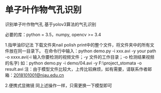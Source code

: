 # 单子叶作物气孔识别
识别单子叶作物气孔
基于yolov3算法的气孔识别

必要的库：python = 3.5，numpy, opencv >= 3.4

1.指甲油印记法
下载文件夹nail polish print中的整个文件，将文件夹中的所有文件放在同一目录下。
在命令行中输入：python demo.py -i xxx.avi -y your path -o xxxx.avi(-i 输入你要检测的视频文件；-y 文件的工作目录；-o 检测结果视频的名字)
如：python demo.py -i demo/04.avi -y F:\project_stomata -o result.avi
注：由于模型文件比较大，上传比较麻烦，如有需要，请联系作者邮箱：2018101001@njau.edu.cn

2.便携式显微镜
同上述操作一样，只需更换一下模型即可

